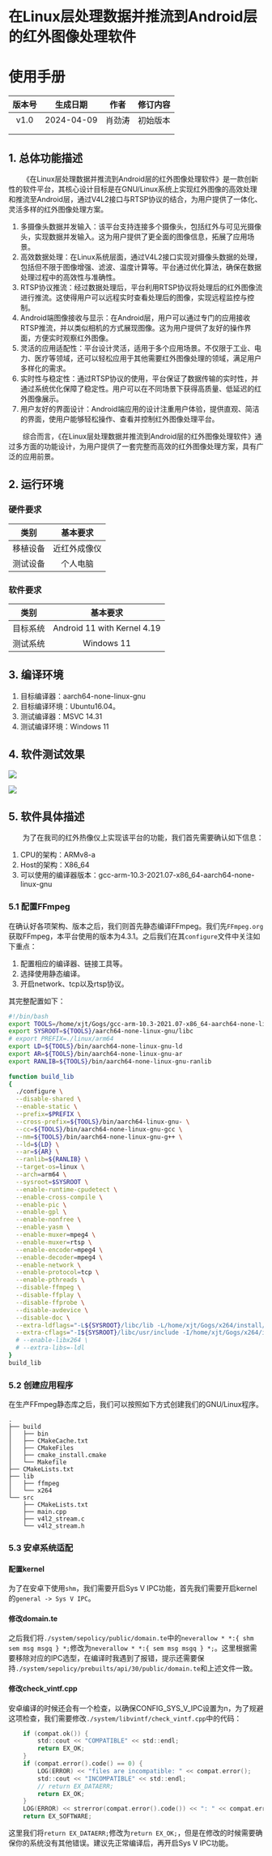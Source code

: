 # 在Linux层处理数据并推流到Android层的红外图像处理软件

# 使用手册

| 版本号 |  生成日期  |  作者  | 修订内容 |
| :----: | :--------: | :----: | :------: |
|  v1.0  | 2024-04-09 | 肖劲涛 | 初始版本 |
|        |            |        |          |
|        |            |        |          |

## 1. 总体功能描述

&emsp;&emsp;《在Linux层处理数据并推流到Android层的红外图像处理软件》是一款创新性的软件平台，其核心设计目标是在GNU/Linux系统上实现红外图像的高效处理和推流至Android层，通过V4L2接口与RTSP协议的结合，为用户提供了一体化、灵活多样的红外图像处理方案。

1. 多摄像头数据并发输入：该平台支持连接多个摄像头，包括红外与可见光摄像头，实现数据并发输入。这为用户提供了更全面的图像信息，拓展了应用场景。
2. 高效数据处理：在Linux系统层面，通过V4L2接口实现对摄像头数据的处理，包括但不限于图像增强、滤波、温度计算等。平台通过优化算法，确保在数据处理过程中的高效性与准确性。
3. RTSP协议推流：经过数据处理后，平台利用RTSP协议将处理后的红外图像流进行推流。这使得用户可以远程实时查看处理后的图像，实现远程监控与控制。
4. Android端图像接收与显示：在Android层，用户可以通过专门的应用接收RTSP推流，并以类似相机的方式展现图像。这为用户提供了友好的操作界面，方便实时观察红外图像。
5. 灵活的应用适配性：平台设计灵活，适用于多个应用场景。不仅限于工业、电力、医疗等领域，还可以轻松应用于其他需要红外图像处理的领域，满足用户多样化的需求。
6. 实时性与稳定性：通过RTSP协议的使用，平台保证了数据传输的实时性，并通过系统优化保障了稳定性。用户可以在不同场景下获得高质量、低延迟的红外图像展示。
7. 用户友好的界面设计：Android端应用的设计注重用户体验，提供直观、简洁的界面，使用户能够轻松操作、查看并控制红外图像处理平台。

&emsp;&emsp;综合而言，《在Linux层处理数据并推流到Android层的红外图像处理软件》通过多方面的功能设计，为用户提供了一套完整而高效的红外图像处理方案，具有广泛的应用前景。

## 2. 运行环境

### 硬件要求

|   类别   |   基本要求   |
| :------: | :----------: |
| 移植设备 | 近红外成像仪 |
| 测试设备 | 个人电脑 |

### 软件要求

|    类别    |  基本要求   |
| :--------: | :---------: |
|  目标系统 | Android 11 with Kernel 4.19 |
| 测试系统 | Windows 11 |

## 3. 编译环境

1. 目标编译器：aarch64-none-linux-gnu
2. 目标编译环境：Ubuntu16.04。
3. 测试编译器：MSVC 14.31
4. 测试编译环境：Windows 11

## 4. 软件测试效果

![](D:\_Workspace_\_Document_\软著\05_在Linux层处理数据并推流到Android层的红外图像处理软件\img\01.png)

![](D:\_Workspace_\_Document_\软著\05_在Linux层处理数据并推流到Android层的红外图像处理软件\img\02.png)

## 5. 软件具体描述

&emsp;&emsp;为了在我司的红外热像仪上实现该平台的功能，我们首先需要确认如下信息：

1. CPU的架构：ARMv8-a
2. Host的架构：X86_64
3. 可以使用的编译器版本：gcc-arm-10.3-2021.07-x86_64-aarch64-none-linux-gnu

### 5.1 配置FFmpeg

在确认好各项架构、版本之后，我们则首先静态编译FFmpeg。我们先`FFmpeg.org`获取FFmpeg，本平台使用的版本为4.3.1。之后我们在其`configure`文件中关注如下重点：

1. 配置相应的编译器、链接工具等。
2. 选择使用静态编译。
3. 开启network、tcp以及rtsp协议。

其完整配置如下：

```sh
#!/bin/bash
export TOOLS=/home/xjt/Gogs/gcc-arm-10.3-2021.07-x86_64-aarch64-none-linux-gnu
export SYSROOT=${TOOLS}/aarch64-none-linux-gnu/libc
# export PREFIX=./linux/arm64
export LD=${TOOLS}/bin/aarch64-none-linux-gnu-ld
export AR=${TOOLS}/bin/aarch64-none-linux-gnu-ar
export RANLIB=${TOOLS}/bin/aarch64-none-linux-gnu-ranlib
 
function build_lib
{
  ./configure \
  --disable-shared \
  --enable-static \
  --prefix=$PREFIX \
  --cross-prefix=${TOOLS}/bin/aarch64-linux-gnu- \
  --cc=${TOOLS}/bin/aarch64-none-linux-gnu-gcc \
  --nm=${TOOLS}/bin/aarch64-none-linux-gnu-g++ \
  --ld=${LD} \
  --ar=${AR} \
  --ranlib=${RANLIB} \
  --target-os=linux \
  --arch=arm64 \
  --sysroot=$SYSROOT \
  --enable-runtime-cpudetect \
  --enable-cross-compile \
  --enable-pic \
  --enable-gpl \
  --enable-nonfree \
  --enable-yasm \
  --enable-muxer=mpeg4 \
  --enable-muxer=rtsp \
  --enable-encoder=mpeg4 \
  --enable-decoder=mpeg4 \
  --enable-network \
  --enable-protocol=tcp \
  --enable-pthreads \
  --disable-ffmpeg \
  --disable-ffplay \
  --disable-ffprobe \
  --disable-avdevice \
  --disable-doc \
  --extra-ldflags="-L${SYSROOT}/libc/lib -L/home/xjt/Gogs/x264/install/lib -lc" \
  --extra-cflags="-I${SYSROOT}/libc/usr/include -I/home/xjt/Gogs/x264/install/include -Wfatal-errors -Wno-deprecated"
  # --enable-libx264 \
  # --extra-libs=-ldl
}
build_lib
```

### 5.2 创建应用程序

在生产FFmpeg静态库之后，我们可以按照如下方式创建我们的GNU/Linux程序。

```
.
├── build
│   ├── bin
│   ├── CMakeCache.txt
│   ├── CMakeFiles
│   ├── cmake_install.cmake
│   └── Makefile
├── CMakeLists.txt
├── lib
│   ├── ffmpeg
│   └── x264
└── src
    ├── CMakeLists.txt
    ├── main.cpp
    ├── v4l2_stream.c
    └── v4l2_stream.h
```

### 5.3 安卓系统适配

#### 配置kernel

为了在安卓下使用`shm`，我们需要开启Sys V IPC功能，首先我们需要开启kernel的`general -> Sys V IPC`。

#### 修改domain.te

之后我们将`./system/sepolicy/public/domain.te`中的`neverallow * *:{ shm sem msg msgq } *;`修改为`neverallow * *:{ sem msg msgq } *;`。这里根据需要移除对应的IPC选型，在编译时我遇到了报错，提示还需要保持`./system/sepolicy/prebuilts/api/30/public/domain.te`和上述文件一致。

#### 修改check_vintf.cpp

安卓编译的时候还会有一个检查，以确保CONFIG_SYS_V_IPC设置为n，为了规避这项检查，我们需要修改`./system/libvintf/check_vintf.cpp`中的代码：

```c
    if (compat.ok()) {
        std::cout << "COMPATIBLE" << std::endl;
        return EX_OK;
    }
    if (compat.error().code() == 0) {
        LOG(ERROR) << "files are incompatible: " << compat.error();
        std::cout << "INCOMPATIBLE" << std::endl;
        // return EX_DATAERR;
        return EX_OK;
    }
    LOG(ERROR) << strerror(compat.error().code()) << ": " << compat.error();
    return EX_SOFTWARE;
```

这里我们将`return EX_DATAERR;`修改为`return EX_OK;`，但是在修改的时候需要确保你的系统没有其他错误。建议先正常编译后，再开启Sys V IPC功能。